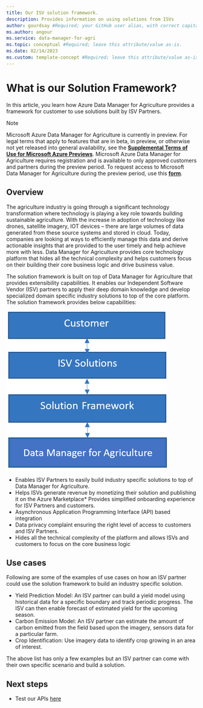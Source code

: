 ```yaml
---
title: Our ISV solution framework.
description: Provides information on using solutions from ISVs 
author: gourdsay #Required; your GitHub user alias, with correct capitalization.
ms.author: angour
ms.service: data-manager-for-agri
ms.topic: conceptual #Required; leave this attribute/value as-is.
ms.date: 02/14/2023
ms.custom: template-concept #Required; leave this attribute/value as-is.
---
```


# What is our Solution Framework?

In this article, you learn how Azure Data Manager for Agriculture provides a framework for customer to use solutions built by ISV Partners.

> [!NOTE]
> Microsoft Azure Data Manager for Agriculture is currently in preview. For legal terms that apply to features that are in beta, in preview, or otherwise not yet released into general availability, see the [**Supplemental Terms of Use for Microsoft Azure Previews**](https://azure.microsoft.com/support/legal/preview-supplemental-terms/).
> Microsoft Azure Data Manager for Agriculture requires registration and is available to only approved customers and partners during the preview period. To request access to Microsoft Data Manager for Agriculture during the preview period, use this [**form**](https://aka.ms/agridatamanager).

## Overview

The agriculture industry is going through a significant technology transformation where technology is playing a key role towards building sustainable agriculture.  With the increase in adoption of technology like drones, satellite imagery, IOT devices – there are large volumes of data generated from these source systems and stored in cloud. Today, companies are looking at ways to efficiently manage this data and derive actionable insights that are provided to the user timely and help achieve more with less. Data Manager for Agriculture provides core technology platform that hides all the technical complexity and helps customers focus on their building their core business logic and drive business value.

The solution framework is built on top of Data Manager for Agriculture that provides extensibility capabilities. It enables our Independent Software Vendor (ISV) partners to apply their deep domain knowledge and develop specialized domain specific industry solutions to top of the core platform.  The solution framework provides below capabilities:

![Screenshot showing ISV solution framework.](./media/solution-framework-isv1.png)

* Enables ISV Partners to easily build industry specific solutions to top of Data Manager for Agriculture.  
* Helps ISVs generate revenue by monetizing their solution and publishing it on the Azure Marketplace* Provides simplified onboarding experience for ISV Partners and customers.
* Asynchronous Application Programming Interface (API) based integration
* Data privacy complaint ensuring the right level of access to customers and ISV Partners.
* Hides all the technical complexity of the platform and allows ISVs and customers to focus on the core business logic

## Use cases

 Following are some of the examples of use cases on how an ISV partner could use the solution framework to build an industry specific solution.

* Yield Prediction Model: An ISV partner can build a yield model using historical data for a specific boundary and track periodic progress. The ISV can then enable forecast of estimated yield for the upcoming season.
* Carbon Emission Model: An ISV partner can estimate the amount of carbon emitted from the field based upon the imagery, sensors data for a particular farm.
* Crop Identification: Use imagery data to identify crop growing in an area of interest.

The above list has only a few examples but an ISV partner can come with their own specific scenario and build a solution.  

## Next steps

* Test our APIs [here](https://review.learn.microsoft.com/rest/api/data-manager-for-agri)